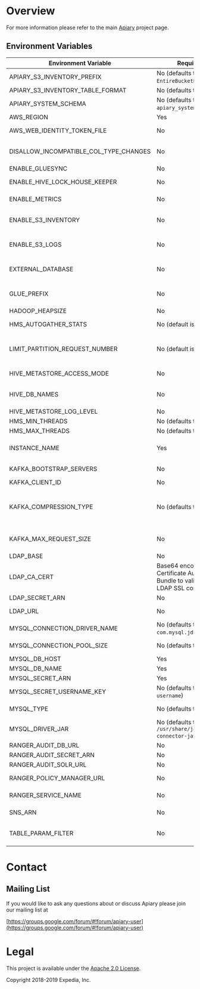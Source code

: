 
# Overview

For more information please refer to the main [Apiary](https://github.com/ExpediaGroup/apiary) project page.

## Environment Variables
|Environment Variable|Required| Description                                                                                                                                                                                                                                           |
|----|----|-------------------------------------------------------------------------------------------------------------------------------------------------------------------------------------------------------------------------------------------------------|
|APIARY_S3_INVENTORY_PREFIX|No (defaults to `EntireBucketDaily`)| Prefix used by S3 Inventory when creating data in the inventory bucket.                                                                                                                                                                               |
|APIARY_S3_INVENTORY_TABLE_FORMAT|No (defaults to `ORC`)| Format of S3 inventory data - `ORC`, `Parquet`, or `CSV`                                                                                                                                                                                              |
|APIARY_SYSTEM_SCHEMA|No (defaults to `apiary_system`)| Name for internal system database.                                                                                                                                                                                                                    |
|AWS_REGION|Yes| AWS region to configure various AWS clients.                                                                                                                                                                                                          |
|AWS_WEB_IDENTITY_TOKEN_FILE|No| Path of the AWS Web Identity Token File for IRSA/OIDC AWS authentication.                                                                                                                                                                             |
|DISALLOW_INCOMPATIBLE_COL_TYPE_CHANGES|No| `true`/`false` value for hive.metastore.disallow.incompatible.col.type.changes, default `true`.                                                                                                                                                       |
|ENABLE_GLUESYNC|No| Option to turn on GlueSync Hive Metastore listener.                                                                                                                                                                                                   |
|ENABLE_HIVE_LOCK_HOUSE_KEEPER|No| Option to turn on Hive Metastore Hive Lock House Keeper.                                                                                                                                                                                              |
|ENABLE_METRICS|No| Option to enable sending Hive Metastore and JMX metrics to Prometheus.                                                                                                                                                                                |
|ENABLE_S3_INVENTORY|No| Option to create Hive tables on top of S3 inventory data if enabled in `apiary-data-lake`. Enabled if value is not null/empty.                                                                                                                        |
|ENABLE_S3_LOGS|No| Option to create Hive tables on top of S3 access logs data if enabled in `apiary-data-lake`. Enabled if value is not null/empty.                                                                                                                      |
|EXTERNAL_DATABASE|No| Option to enable external database mode, when specified it disables managing Hive Metastore MySQL database schema.                                                                                                                                    |
|GLUE_PREFIX|No| Prefix added to Glue databases to handle database name collisions when synchronizing multiple Hive Metastores to the Glue catalog.                                                                                                                    |
|HADOOP_HEAPSIZE|No| Hive Metastore Java process heapsize.                                                                                                                                                                                                                 |
|HMS_AUTOGATHER_STATS|No (default is `true`)| Whether or not to create basic statistics on table/partition creation. Valid values are `true` or `false`.                                                                                                                                            |
|LIMIT_PARTITION_REQUEST_NUMBER|No (default is `-1`)| To protect the cluster, this controls how many partitions can be scanned for each partitioned table. The default value "-1" means no limit. The limit on partitions does not affect metadata-only queries.                                            |
|HIVE_METASTORE_ACCESS_MODE|No| Hive Metastore access mode, applicable values are: readwrite, readonly                                                                                                                                                                                |
|HIVE_DB_NAMES|No| comma separated list of Hive database names, when specified Hive databases will be created and mapped to corresponding S3 buckets.                                                                                                                    |
|HIVE_METASTORE_LOG_LEVEL|No| Hive Metastore service Log4j log level.                                                                                                                                                                                                               |
|HMS_MIN_THREADS|No (defaults to `200`)| Minimum size of the Hive metastore thread pool.                                                                                                                                                                                                       |
|HMS_MAX_THREADS|No (defaults to `1000`)| Maximum size of the Hive metastore thread pool.                                                                                                                                                                                                       |
|INSTANCE_NAME|Yes| Apiary instance name, will be used as prefix on most AWS resources to allow multiple Apiary instance deployments.                                                                                                                                     |
|KAFKA_BOOTSTRAP_SERVERS|No| Kafka Bootstrap Servers to enable Kafka Metastore listener and send Metastore events to Kafka.                                                                                                                                                        |
|KAFKA_CLIENT_ID|No| Kafka label you define that names the Kafka producer.                                                                                                                                                                                                 |
|KAFKA_COMPRESSION_TYPE|No (defaults to `1048576`)| The maximum size of a request in bytes. This setting will limit the number of record batches the producer will send in a single request to avoid sending huge requests. This is also effectively a cap on the maximum uncompressed record batch size. |
|KAFKA_MAX_REQUEST_SIZE|No| Kafka Compression type, if none is specified there is no compression enabled. Values available are gzip, lz4 and snappy.                                                                                                                              |
|LDAP_BASE|No| LDAP base DN used to search for user groups.                                                                                                                                                                                                          |
|LDAP_CA_CERT|Base64 encoded Certificate Authority Bundle to validate LDAP SSL connection.|
|LDAP_SECRET_ARN|No| LDAP bind DN SecretsManager secret ARN.                                                                                                                                                                                                               |
|LDAP_URL|No| Active Directory URL to enable group mapping in metastore.                                                                                                                                                                                            |
|MYSQL_CONNECTION_DRIVER_NAME|No (defaults to `com.mysql.jdbc.Driver`)| Hive Metastore MySQL database JDBC connection Driver Name.                                                                                                                                                                                                               |
|MYSQL_CONNECTION_POOL_SIZE|No (defaults to `10`)| MySQL Connection pool size for Hive Metastore. See [here](https://github.com/apache/hive/blob/master/common/src/java/org/apache/hadoop/hive/conf/HiveConf.java#L1181) for more info.                                                                  |
|MYSQL_DB_HOST|Yes| Hive Metastore MySQL database hostname.                                                                                                                                                                                                               |
|MYSQL_DB_NAME|Yes| Hive Metastore MySQL database name.                                                                                                                                                                                                                   |
|MYSQL_SECRET_ARN|Yes| Hive Metastore MySQL SecretsManager secret ARN.                                                                                                                                                                                                       |
|MYSQL_SECRET_USERNAME_KEY|No (defaults to `username`)| Hive Metastore MySQL SecretsManager secret username key.                                                                                                                                                                                              |
|MYSQL_TYPE|No (defaults to `mysql`)| Hive Metastore MySQL database Type (mariadb, mysql).                                                                                                                                                                                                               |
|MYSQL_DRIVER_JAR|No (defaults to `/usr/share/java/mysql-connector-java.jar`)| Hive Metastore MySQL connector JAR location                                                                                                                                                                                                               |
|RANGER_AUDIT_DB_URL|No| Ranger audit database JDBC URL.                                                                                                                                                                                                                       |
|RANGER_AUDIT_SECRET_ARN|No| Ranger audit database secret ARN.                                                                                                                                                                                                                     |
|RANGER_AUDIT_SOLR_URL|No| Ranger Solr audit URL.                                                                                                                                                                                                                                |
|RANGER_POLICY_MANAGER_URL|No| Ranger admin URL from where policies will be downloaded.                                                                                                                                                                                              |
|RANGER_SERVICE_NAME|No| Ranger service name used to configure RangerAuth plugin.                                                                                                                                                                                              |
|SNS_ARN|No| The SNS topic ARN to which metadata updates will be sent.                                                                                                                                                                                             |
|TABLE_PARAM_FILTER|No| A regular expression for selecting necessary table parameters. If the value isn't set, then no table parameters are selected.                                                                                                                         |

# Contact

## Mailing List
If you would like to ask any questions about or discuss Apiary please join our mailing list at

  [https://groups.google.com/forum/#!forum/apiary-user](https://groups.google.com/forum/#!forum/apiary-user)

# Legal
This project is available under the [Apache 2.0 License](http://www.apache.org/licenses/LICENSE-2.0.html).

Copyright 2018-2019 Expedia, Inc.
